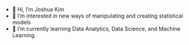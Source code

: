 - 👋 Hi, I’m Joshua Kim
- 👀 I’m interested in new ways of manipulating and creating statistical models
- 🌱 I’m currently learning Data Analytics, Data Science, and Machine Learning

<!---
jjkcoding/jjkcoding is a ✨ special ✨ repository because its `README.md` (this file) appears on your GitHub profile.
You can click the Preview link to take a look at your changes.
--->
